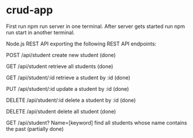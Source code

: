 # crud-app

First run npm run server in one terminal.
After server gets started run npm run start in another terminal.

Node.js REST API exporting the following REST API endpoints:

POST /api/student create new student (done)

GET /api/student retrieve all students (done)

GET /api/student/:id retrieve a student by :id (done)

PUT /api/student/:id update a student by :id (done)

DELETE /api/student/:id delete a student by :id (done)

DELETE /api/student delete all student (done)

GET /api/student? Name=[keyword] find all students whose name contains the past (partially done)
